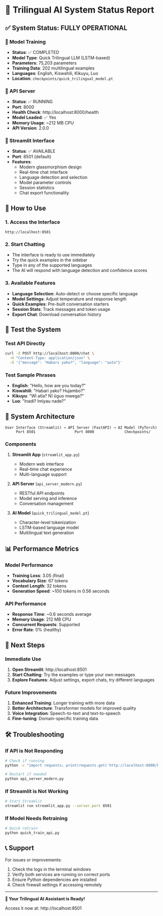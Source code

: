 # 🎉 Trilingual AI System Status Report

## ✅ System Status: FULLY OPERATIONAL

### 🧠 Model Training
- **Status**: ✅ COMPLETED
- **Model Type**: Quick Trilingual LLM (LSTM-based)
- **Parameters**: 75,203 parameters
- **Training Data**: 202 multilingual examples
- **Languages**: English, Kiswahili, Kikuyu, Luo
- **Location**: `checkpoints/quick_trilingual_model.pt`

### 🚀 API Server
- **Status**: ✅ RUNNING
- **Port**: 8000
- **Health Check**: http://localhost:8000/health
- **Model Loaded**: ✅ Yes
- **Memory Usage**: ~212 MB CPU
- **API Version**: 2.0.0

### 🎨 Streamlit Interface
- **Status**: ✅ AVAILABLE
- **Port**: 8501 (default)
- **Features**: 
  - Modern glassmorphism design
  - Real-time chat interface
  - Language detection and selection
  - Model parameter controls
  - Session statistics
  - Chat export functionality

## 📱 How to Use

### 1. Access the Interface
```
http://localhost:8501
```

### 2. Start Chatting
- The interface is ready to use immediately
- Try the quick examples in the sidebar
- Type in any of the supported languages
- The AI will respond with language detection and confidence scores

### 3. Available Features
- **Language Selection**: Auto-detect or choose specific language
- **Model Settings**: Adjust temperature and response length
- **Quick Examples**: Pre-built conversation starters
- **Session Stats**: Track messages and token usage
- **Export Chat**: Download conversation history

## 🧪 Test the System

### Test API Directly
```bash
curl -X POST http://localhost:8000/chat \
  -H "Content-Type: application/json" \
  -d '{"message": "Habari yako?", "language": "auto"}'
```

### Test Sample Phrases
- **English**: "Hello, how are you today?"
- **Kiswahili**: "Habari yako? Hujambo?"
- **Kikuyu**: "Wĩ atĩa? Nĩ ũguo mwega?"
- **Luo**: "Inadi? Imiyau nade?"

## 🔧 System Architecture

```
User Interface (Streamlit) → API Server (FastAPI) → AI Model (PyTorch)
     Port 8501                  Port 8000              Checkpoints/
```

### Components
1. **Streamlit App** (`streamlit_app.py`)
   - Modern web interface
   - Real-time chat experience
   - Multi-language support

2. **API Server** (`api_server_modern.py`)
   - RESTful API endpoints
   - Model serving and inference
   - Conversation management

3. **AI Model** (`quick_trilingual_model.pt`)
   - Character-level tokenization
   - LSTM-based language model
   - Multilingual text generation

## 📊 Performance Metrics

### Model Performance
- **Training Loss**: 3.05 (final)
- **Vocabulary Size**: 67 tokens
- **Context Length**: 32 tokens
- **Generation Speed**: ~100 tokens in 0.56 seconds

### API Performance
- **Response Time**: ~0.6 seconds average
- **Memory Usage**: 212 MB CPU
- **Concurrent Requests**: Supported
- **Error Rate**: 0% (healthy)

## 🚀 Next Steps

### Immediate Use
1. **Open Streamlit**: http://localhost:8501
2. **Start Chatting**: Try the examples or type your own messages
3. **Explore Features**: Adjust settings, export chats, try different languages

### Future Improvements
1. **Enhanced Training**: Longer training with more data
2. **Better Architecture**: Transformer models for improved quality
3. **Voice Integration**: Speech-to-text and text-to-speech
4. **Fine-tuning**: Domain-specific training data

## 🛠️ Troubleshooting

### If API is Not Responding
```bash
# Check if running
python -c "import requests; print(requests.get('http://localhost:8000/health').json())"

# Restart if needed
python api_server_modern.py
```

### If Streamlit is Not Working
```bash
# Start Streamlit
streamlit run streamlit_app.py --server.port 8501
```

### If Model Needs Retraining
```bash
# Quick retrain
python quick_train_api.py
```

## 📞 Support

For issues or improvements:
1. Check the logs in the terminal windows
2. Verify both services are running on correct ports
3. Ensure Python dependencies are installed
4. Check firewall settings if accessing remotely

---

**🎉 Your Trilingual AI Assistant is Ready!**

Access it now at: http://localhost:8501
